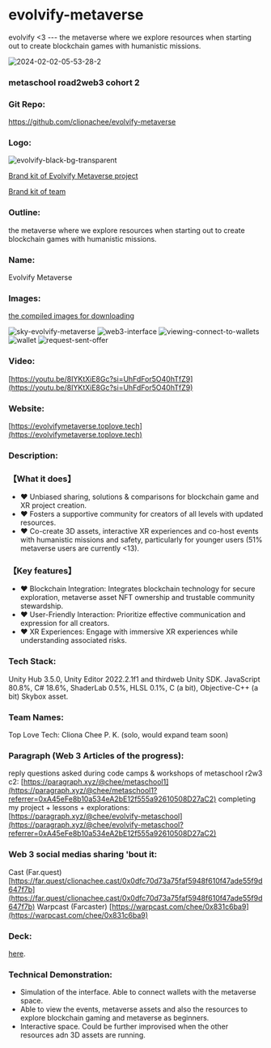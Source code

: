 # evolvify-metaverse
 evolvify &lt;3 --- the metaverse where we explore resources when starting out to create blockchain games with humanistic missions.


![2024-02-02-05-53-28-2](https://github.com/clionachee/evolvify-metaverse/assets/94758696/2b1cf7e7-7074-4348-b7d0-f329b3538962)

### metaschool road2web3 cohort 2

### Git Repo: 
https://github.com/clionachee/evolvify-metaverse

### Logo: 
![evolvify-black-bg-transparent](https://github.com/clionachee/evolvify-metaverse/assets/94758696/978ca6b7-cef7-4075-86bc-661a9885103a)

[Brand kit of Evolvify Metaverse project ](https://brandfetch.com/share/nffkb2bgiqss75uuqj8ex5a8xx36muaw?library=default&collection=Evolvify%20Metaverse%20by%20Top%20Love%20Tech)

[Brand kit of team](https://brandfetch.com/toplove.tech)

### Outline: 
the metaverse where we explore resources when starting out to create blockchain games with humanistic missions.

### Name: 
Evolvify Metaverse

### Images: 
[the compiled images for downloading](https://brandfetch.com/share/nffkb2bgiqss75uuqj8ex5a8xx36muaw?library=default&collection=Evolvify%20Metaverse%20Pictures)

![sky-evolvify-metaverse](https://github.com/clionachee/evolvify-metaverse/assets/94758696/8bf5a8d7-77ee-4bb6-bc14-55294150d580)
![web3-interface](https://github.com/clionachee/evolvify-metaverse/assets/94758696/0e49db0d-02e3-4cea-8170-e69f065f1839)
![viewing-connect-to-wallets](https://github.com/clionachee/evolvify-metaverse/assets/94758696/330a178f-a2a6-45df-8b95-8cfa09b1120f)
![wallet](https://github.com/clionachee/evolvify-metaverse/assets/94758696/850a4353-1d6c-4a2f-9fad-fd31c0c60708)
![request-sent-offer](https://github.com/clionachee/evolvify-metaverse/assets/94758696/5303d866-b7ac-40ab-a698-1bc499dc4b33)


### Video: 
[https://youtu.be/8IYKtXiE8Gc?si=UhFdFor5O40hTfZ9](https://youtu.be/8IYKtXiE8Gc?si=UhFdFor5O40hTfZ9)

### Website: 
[https://evolvifymetaverse.toplove.tech](https://evolvifymetaverse.toplove.tech)

### Description: 

### 【What it does】
- :heart:️ Unbiased sharing, solutions & comparisons for blockchain game and XR project creation.
- :heart: Fosters a supportive community for creators of all levels with updated resources.
- :heart: Co-create 3D assets, interactive XR experiences and co-host events with humanistic missions and safety, particularly for younger users (51% metaverse users are currently <13).

### 【Key features】
- :heart: Blockchain Integration:  Integrates blockchain technology for secure exploration, metaverse asset NFT ownership and trustable community stewardship.
- :heart: User-Friendly Interaction: Prioritize effective communication and expression for all creators.
- :heart: XR Experiences: Engage with immersive XR experiences while understanding associated risks.

### Tech Stack: 
Unity Hub 3.5.0, Unity Editor 2022.2.1f1 and thirdweb Unity SDK.
JavaScript 80.8%, C# 18.6%, ShaderLab 0.5%, HLSL 0.1%, C (a bit), Objective-C++ (a bit)
Skybox asset.

### Team Names: 
Top Love Tech: 
Cliona Chee P. K. (solo, would expand team soon)

### Paragraph (Web 3 Articles of the progress): 
reply questions asked during code camps & workshops of metaschool r2w3 c2: [https://paragraph.xyz/@chee/metaschool1](https://paragraph.xyz/@chee/metaschool1?referrer=0xA45eFe8b10a534eA2bE12f555a92610508D27aC2)
completing my project + lessons + explorations: [https://paragraph.xyz/@chee/evolvify-metaschool](https://paragraph.xyz/@chee/evolvify-metaschool?referrer=0xA45eFe8b10a534eA2bE12f555a92610508D27aC2)

### Web 3 social medias sharing 'bout it:
Cast (Far.quest) [https://far.quest/clionachee.cast/0x0dfc70d73a75faf5948f610f47ade55f9d647f7b](https://far.quest/clionachee.cast/0x0dfc70d73a75faf5948f610f47ade55f9d647f7b)
Warpcast (Farcaster) [https://warpcast.com/chee/0x831c6ba9](https://warpcast.com/chee/0x831c6ba9)

### Deck: 
 [here](https://gamma.app/public/evolvify-deck-1-j46xujboejby778).


### Technical Demonstration:
- Simulation of the interface. Able to connect wallets with the metaverse space.
- Able to view the events, metaverse assets and also the resources to explore blockchain gaming and metaverse as beginners.
- Interactive space. Could be further improvised when the other resources adn 3D assets are running.





